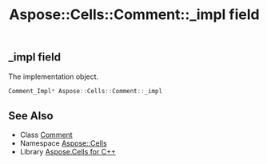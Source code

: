 ﻿---
title: Aspose::Cells::Comment::_impl field
linktitle: _impl
second_title: Aspose.Cells for C++ API Reference
description: 'Aspose::Cells::Comment::_impl field. The implementation object in C++.'
type: docs
weight: 4300
url: /cpp/aspose.cells/comment/_impl/
---
## _impl field


The implementation object.

```cpp
Comment_Impl* Aspose::Cells::Comment::_impl
```

## See Also

* Class [Comment](../)
* Namespace [Aspose::Cells](../../)
* Library [Aspose.Cells for C++](../../../)
